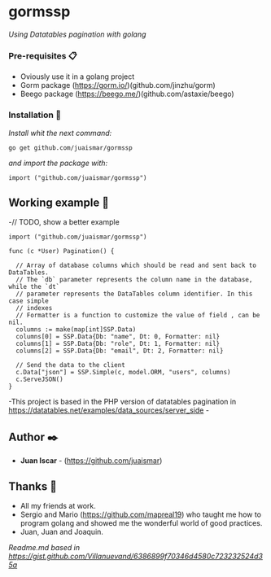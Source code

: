# gormssp

_Using Datatables pagination with golang_

### Pre-requisites 📋

* Oviously use it in a golang project
* Gorm package (https://gorm.io/)(github.com/jinzhu/gorm)
* Beego package (https://beego.me/)(github.com/astaxie/beego)

### Installation 🔧

_Install whit the next command:_

```
go get github.com/juaismar/gormssp
```

_and import the package with:_

```
import ("github.com/juaismar/gormssp")
```
## Working example 🚀

-// TODO, show a better example
```
import ("github.com/juaismar/gormssp")

func (c *User) Pagination() {

  // Array of database columns which should be read and sent back to DataTables.
  // The `db` parameter represents the column name in the database, while the `dt`
  // parameter represents the DataTables column identifier. In this case simple
  // indexes
  // Formatter is a function to customize the value of field , can be nil.
  columns := make(map[int]SSP.Data)
  columns[0] = SSP.Data{Db: "name", Dt: 0, Formatter: nil}
  columns[1] = SSP.Data{Db: "role", Dt: 1, Formatter: nil}
  columns[2] = SSP.Data{Db: "email", Dt: 2, Formatter: nil}

  // Send the data to the client
  c.Data["json"] = SSP.Simple(c, model.ORM, "users", columns)
  c.ServeJSON()
}
```

-This project is based in the PHP version of datatables pagination in https://datatables.net/examples/data_sources/server_side -

## Author ✒️

* **Juan Iscar** - (https://github.com/juaismar)

## Thanks 🎁
* All my friends at work.
* Sergio and Mario (https://github.com/mapreal19) who taught me how to program golang and showed me the wonderful world of good practices.
* Juan, Juan and Joaquin.


_Readme.md based in https://gist.github.com/Villanuevand/6386899f70346d4580c723232524d35a_
